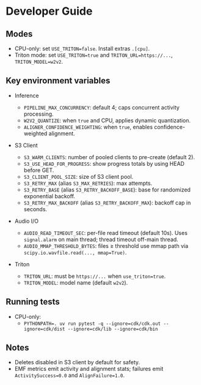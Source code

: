 # Developer Guide

## Modes

- CPU-only: set `USE_TRITON=false`. Install extras `.[cpu]`.
- Triton mode: set `USE_TRITON=true` and `TRITON_URL=https://...`, `TRITON_MODEL=w2v2`.

## Key environment variables

- Inference
  - `PIPELINE_MAX_CONCURRENCY`: default 4; caps concurrent activity processing.
  - `W2V2_QUANTIZE`: when `true` and CPU, applies dynamic quantization.
  - `ALIGNER_CONFIDENCE_WEIGHTING`: when `true`, enables confidence-weighted alignment.

- S3 Client
  - `S3_WARM_CLIENTS`: number of pooled clients to pre-create (default 2).
  - `S3_USE_HEAD_FOR_PROGRESS`: show progress totals by using HEAD before GET.
  - `S3_CLIENT_POOL_SIZE`: size of S3 client pool.
  - `S3_RETRY_MAX` (alias `S3_MAX_RETRIES`): max attempts.
  - `S3_RETRY_BASE` (alias `S3_RETRY_BACKOFF_BASE`): base for randomized exponential backoff.
  - `S3_RETRY_MAX_BACKOFF` (alias `S3_RETRY_BACKOFF_MAX`): backoff cap in seconds.

- Audio I/O
  - `AUDIO_READ_TIMEOUT_SEC`: per-file read timeout (default 10s). Uses `signal.alarm` on main thread; thread timeout off-main thread.
  - `AUDIO_MMAP_THRESHOLD_BYTES`: files ≥ threshold use mmap path via `scipy.io.wavfile.read(..., mmap=True)`.

- Triton
  - `TRITON_URL`: must be `https://...` when `use_triton=true`.
  - `TRITON_MODEL`: model name (default `w2v2`).

## Running tests

- CPU-only:
  - `PYTHONPATH=. uv run pytest -q --ignore=cdk/cdk.out --ignore=cdk/dist --ignore=cdk/lib --ignore=cdk/bin`

## Notes

- Deletes disabled in S3 client by default for safety.
- EMF metrics emit activity and alignment stats; failures emit `ActivitySuccess=0.0` and `AlignFailure=1.0`.
